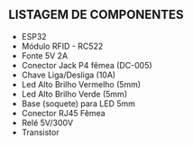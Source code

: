 ## LISTAGEM DE COMPONENTES

- ESP32
- Módulo RFID - RC522
- Fonte 5V 2A
- Conector Jack P4 fêmea (DC-005)
- Chave Liga/Desliga (10A)
- Led Alto Brilho Vermelho (5mm)
- Led Alto Brilho Verde (5mm)
- Base (soquete) para LED 5mm
- Conector RJ45 Fêmea
- Relé 5V/300V
- Transistor
